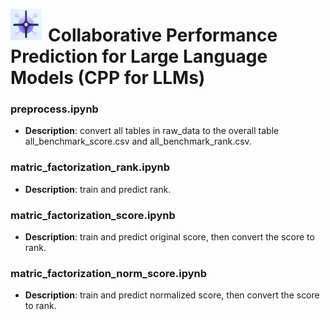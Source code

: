 <p align="left">
  <img src="images/logo.png" alt="Logo" width="50" height="50" style="float:left; padding-right:10px;" />
  <h1>Collaborative Performance Prediction for Large Language Models (CPP for LLMs)</h1>
</p>

### preprocess.ipynb
- **Description**: convert all tables in raw_data to the overall table all_benchmark_score.csv and all_benchmark_rank.csv.

### matric_factorization_rank.ipynb
- **Description**: train and predict rank.

### matric_factorization_score.ipynb
- **Description**: train and predict original score, then convert the score to rank.

### matric_factorization_norm_score.ipynb
- **Description**: train and predict normalized score, then convert the score to rank.
